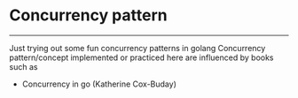 # Concurrency pattern
---
Just trying out some fun concurrency patterns in golang
Concurrency pattern/concept implemented or practiced here are influenced by books such as  
* Concurrency in go (Katherine Cox-Buday)